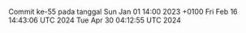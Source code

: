 Commit ke-55 pada tanggal Sun Jan 01 14:00 2023 +0100
Fri Feb 16 14:43:06 UTC 2024
Tue Apr 30 04:12:55 UTC 2024
